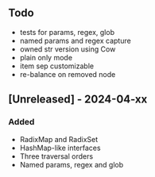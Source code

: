 ## Todo

- tests for params, regex, glob
- named params and regex capture
- owned str version using Cow
- plain only mode
- item sep customizable
- re-balance on removed node

## [Unreleased] - 2024-04-xx

### Added

- RadixMap and RadixSet
- HashMap-like interfaces
- Three traversal orders
- Named params, regex and glob